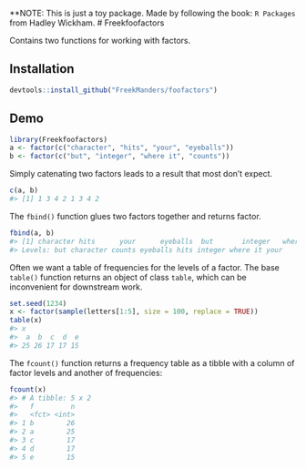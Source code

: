 
<!-- README.md is generated from README.Rmd. Please edit that file -->

\*\*NOTE: This is just a toy package. Made by following the book: `R
Packages` from Hadley Wickham. \# Freekfoofactors

Contains two functions for working with factors.

## Installation

``` r
devtools::install_github("FreekManders/foofactors")
```

## Demo

``` r
library(Freekfoofactors)
a <- factor(c("character", "hits", "your", "eyeballs"))
b <- factor(c("but", "integer", "where it", "counts"))
```

Simply catenating two factors leads to a result that most don’t expect.

``` r
c(a, b)
#> [1] 1 3 4 2 1 3 4 2
```

The `fbind()` function glues two factors together and returns factor.

``` r
fbind(a, b)
#> [1] character hits      your      eyeballs  but       integer   where it  counts   
#> Levels: but character counts eyeballs hits integer where it your
```

Often we want a table of frequencies for the levels of a factor. The
base `table()` function returns an object of class `table`, which can be
inconvenient for downstream work.

``` r
set.seed(1234)
x <- factor(sample(letters[1:5], size = 100, replace = TRUE))
table(x)
#> x
#>  a  b  c  d  e 
#> 25 26 17 17 15
```

The `fcount()` function returns a frequency table as a tibble with a
column of factor levels and another of frequencies:

``` r
fcount(x)
#> # A tibble: 5 x 2
#>   f         n
#>   <fct> <int>
#> 1 b        26
#> 2 a        25
#> 3 c        17
#> 4 d        17
#> 5 e        15
```
